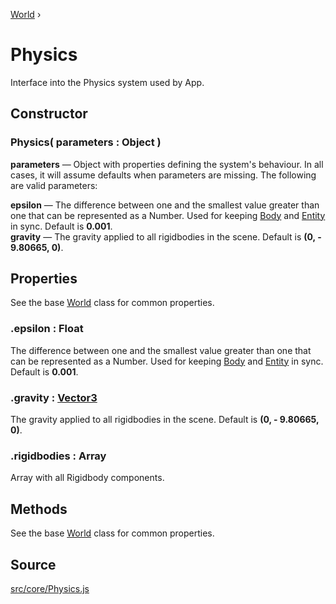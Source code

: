 [World](https://raw.githack.com/pmndrs/cannon-es/typedoc2/docs/classes/world.html) ›

# Physics

Interface into the Physics system used by App.

## Constructor

### Physics( parameters : <span class="param">Object</span> )
**parameters** — Object with properties defining the system's behaviour. In all cases, it will assume defaults when parameters are missing. The following are valid parameters:

**epsilon** — The difference between one and the smallest value greater than one that can be represented as a Number. Used for keeping [Body](https://raw.githack.com/pmndrs/cannon-es/typedoc2/docs/classes/body.html) and [Entity](api/core/Entity) in sync. Default is **0.001**.<br>
**gravity** — The gravity applied to all rigidbodies in the scene. Default is **(0, - 9.80665, 0)**.

## Properties

See the base [World](https://raw.githack.com/pmndrs/cannon-es/typedoc2/docs/classes/world.html) class for common properties.

### .<a>epsilon</a> : <span class="param">Float</span>
The difference between one and the smallest value greater than one that can be represented as a Number. Used for keeping [Body](https://raw.githack.com/pmndrs/cannon-es/typedoc2/docs/classes/body.html) and [Entity](api/core/Entity) in sync. Default is **0.001**.

### .<a>gravity</a> : <span class="param">[Vector3](https://threejs.org/docs/#api/en/math/Vector3)</span>
The gravity applied to all rigidbodies in the scene. Default is **(0, - 9.80665, 0)**.

### .<a>rigidbodies</a> : <span class="param">Array</span>
Array with all Rigidbody components.

## Methods

See the base [World](https://raw.githack.com/pmndrs/cannon-es/typedoc2/docs/classes/world.html) class for common properties.

## Source
[src/core/Physics.js](https://github.com/Cloud9c/taro/blob/master/src/core/Physics.js)